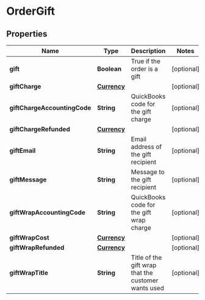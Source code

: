 

# OrderGift


## Properties

| Name | Type | Description | Notes |
|------------ | ------------- | ------------- | -------------|
|**gift** | **Boolean** | True if the order is a gift |  [optional] |
|**giftCharge** | [**Currency**](Currency.md) |  |  [optional] |
|**giftChargeAccountingCode** | **String** | QuickBooks code for the gift charge |  [optional] |
|**giftChargeRefunded** | [**Currency**](Currency.md) |  |  [optional] |
|**giftEmail** | **String** | Email address of the gift recipient |  [optional] |
|**giftMessage** | **String** | Message to the gift recipient |  [optional] |
|**giftWrapAccountingCode** | **String** | QuickBooks code for the gift wrap charge |  [optional] |
|**giftWrapCost** | [**Currency**](Currency.md) |  |  [optional] |
|**giftWrapRefunded** | [**Currency**](Currency.md) |  |  [optional] |
|**giftWrapTitle** | **String** | Title of the gift wrap that the customer wants used |  [optional] |



